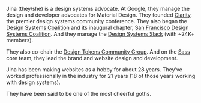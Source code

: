 Jina (they/she) is a design systems advocate. At Google, they manage the design and developer advocates for Material Design. They founded [Clarity][], the premier design systems community conference. They also began the [Design Systems Coalition][] and its inaugural chapter, [San Francisco Design Systems Coalition][]. And they manage the [Design Systems Slack][] (with ~24K+ members).

They also co-chair the [Design Tokens Community Group][]. And on the [Sass][] core team, they lead the brand and website design and development.

Jina has been making websites as a hobby for about 28 years. They’ve worked professionally in the industry for 21 years (18 of those years working with design systems).

They have been said to be one of the most cheerful goths.

[clarity]: https://www.clarityconf.com/
[design systems coalition]: http://coalition.design.systems/
[design systems slack]: http://slack.design.systems/
[design tokens community group]: https://www.designtokens.org/
[san francisco design systems coalition]: https://www.sfdsc.co/
[sass]: https://sass-lang.com/
